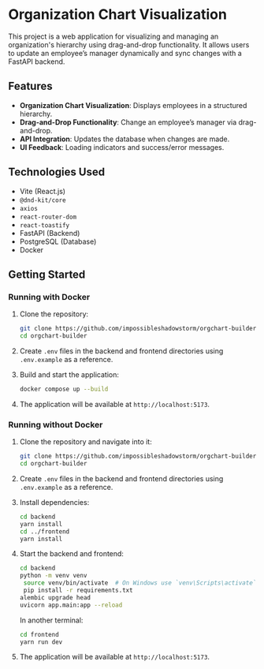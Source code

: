 # Organization Chart Visualization

This project is a web application for visualizing and managing an organization's hierarchy using drag-and-drop functionality. It allows users to update an employee’s manager dynamically and sync changes with a FastAPI backend.

## Features

- **Organization Chart Visualization**: Displays employees in a structured hierarchy.
- **Drag-and-Drop Functionality**: Change an employee’s manager via drag-and-drop.
- **API Integration**: Updates the database when changes are made.
- **UI Feedback**: Loading indicators and success/error messages.

## Technologies Used

- Vite (React.js)
- `@dnd-kit/core`
- `axios`
- `react-router-dom`
- `react-toastify`
- FastAPI (Backend)
- PostgreSQL (Database)
- Docker

## Getting Started

### Running with Docker

1. Clone the repository:

   ```sh
   git clone https://github.com/impossibleshadowstorm/orgchart-builder.git
   cd orgchart-builder
   ```

2. Create `.env` files in the backend and frontend directories using `.env.example` as a reference.

3. Build and start the application:

   ```sh
   docker compose up --build
   ```

4. The application will be available at `http://localhost:5173`.

### Running without Docker

1. Clone the repository and navigate into it:

   ```sh
   git clone https://github.com/impossibleshadowstorm/orgchart-builder.git
   cd orgchart-builder
   ```

2. Create `.env` files in the backend and frontend directories using `.env.example` as a reference.

3. Install dependencies:

   ```sh
   cd backend
   yarn install
   cd ../frontend
   yarn install
   ```

4. Start the backend and frontend:

   ```sh
   cd backend
   python -m venv venv
    source venv/bin/activate  # On Windows use `venv\Scripts\activate`
    pip install -r requirements.txt
   alembic upgrade head
   uvicorn app.main:app --reload
   ```

   In another terminal:

   ```sh
   cd frontend
   yarn run dev
   ```

5. The application will be available at `http://localhost:5173`.
